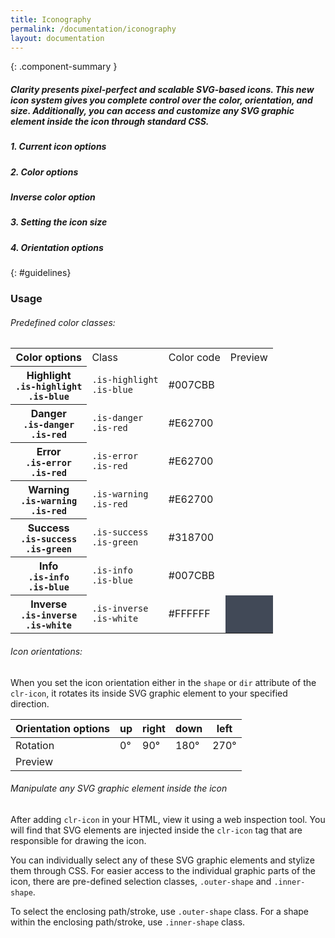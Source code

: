 ```yaml
---
title: Iconography
permalink: /documentation/iconography
layout: documentation
---
```


{: .component-summary }
##### Clarity presents pixel-perfect and scalable SVG-based icons. This new icon system gives you complete control over the color, orientation, and size. Additionally, you can access and customize any SVG graphic element inside the icon through standard CSS.

##### 1. Current icon options
<clr-icon-selection-demo></clr-icon-selection-demo>

##### 2. Color options
<clr-icon-colors-demo></clr-icon-colors-demo>

##### Inverse color option
<clr-icon-inverse-colors-demo></clr-icon-inverse-colors-demo>

##### 3. Setting the icon size
<clr-icon-size-demo></clr-icon-size-demo>

##### 4. Orientation options
<clr-icon-orientation-demo></clr-icon-orientation-demo>

{: #guidelines}
### Usage

###### Predefined color classes:

<div class="row">
    <div class="col-xs-12">
        <table class="table table-vertical">
            <tbody>
                <tr>
                    <th>Color options</th>
                    <td class="hidden-xs-down">Class</td>
                    <td>Color code</td>
                    <td>Preview</td>
                </tr>
                <tr>
                    <th>
                        <div class="hidden-xs-down">
                            Highlight
                        </div>
                        <div class="hidden-sm-up"><code class="clr-code"><div>.is-highlight</div><div>.is-blue</div></code></div>
                    </th>
                    <td class="hidden-xs-down"><code class="clr-code"><div>.is-highlight</div><div>.is-blue</div></code></td>
                    <td>#007CBB</td>
                    <td><clr-icon shape="info" size="24" class="is-highlight"></clr-icon></td>
                </tr>
                <tr>
                    <th>
                        <div class="hidden-xs-down">
                            Danger
                        </div>
                        <div class="hidden-sm-up"><code class="clr-code"><div>.is-danger</div><div>.is-red</div></code></div>
                    </th>
                    <td class="hidden-xs-down"><code class="clr-code"><div>.is-danger</div><div>.is-red</div></code></td>
                    <td>#E62700</td>
                    <td><clr-icon shape="info" size="24" class="is-danger"></clr-icon></td>
                </tr>
                <tr>
                    <th>
                        <div class="hidden-xs-down">
                            Error
                        </div>
                        <div class="hidden-sm-up"><code class="clr-code"><div>.is-error</div><div>.is-red</div></code></div>
                    </th>
                    <td class="hidden-xs-down"><code class="clr-code"><div>.is-error</div><div>.is-red</div></code></td>
                    <td>#E62700</td>
                    <td><clr-icon shape="info" size="24" class="is-error"></clr-icon></td>
                </tr>                
                <tr>
                    <th>
                        <div class="hidden-xs-down">
                            Warning
                        </div>
                        <div class="hidden-sm-up"><code class="clr-code"><div>.is-warning</div><div>.is-red</div></code></div>
                    </th>
                    <td class="hidden-xs-down"><code class="clr-code"><div>.is-warning</div><div>.is-red</div></code></td>
                    <td>#E62700</td>
                    <td><clr-icon shape="info" size="24" class="is-warning"></clr-icon></td>
                </tr>
                <tr>
                    <th>
                        <div class="hidden-xs-down">
                            Success
                        </div>
                        <div class="hidden-sm-up"><code class="clr-code"><div>.is-success</div><div>.is-green</div></code></div>
                    </th>
                    <td class="hidden-xs-down"><code class="clr-code"><div>.is-success</div><div>.is-green</div></code></td>
                    <td>#318700</td>
                    <td><clr-icon shape="info" size="24" class="is-success"></clr-icon></td>
                </tr>
                <tr>
                    <th>
                        <div class="hidden-xs-down">
                            Info
                        </div>
                        <div class="hidden-sm-up"><code class="clr-code"><div>.is-info</div><div>.is-blue</div></code></div>
                    </th>
                    <td class="hidden-xs-down"><code class="clr-code"><div>.is-info</div><div>.is-blue</div></code></td>
                    <td>#007CBB</td>
                    <td><clr-icon shape="info" size="24" class="is-info"></clr-icon></td>
                </tr>
                <tr>
                    <th>
                        <div class="hidden-xs-down">
                            Inverse
                        </div>
                        <div class="hidden-sm-up"><code class="clr-code"><div>.is-inverse</div><div>.is-white</div></code></div>
                    </th>
                    <td class="hidden-xs-down"><code class="clr-code"><div>.is-inverse</div><div>.is-white</div></code></td>
                    <td>#FFFFFF</td>
                    <td style="background-color:#414957"><clr-icon shape="info" size="24" class="is-inverse"></clr-icon></td>
                </tr>
            </tbody>
        </table>
    </div>
</div>

###### Icon orientations:

When you set the icon orientation either in the <code class="clr-code">shape</code> or <code class="clr-code">dir</code> attribute of the <code class="clr-code">clr-icon</code>, it rotates its inside SVG graphic element to your specified direction.

<div class="row">
    <div class="col-xs-12">
        <table class="table">
            <thead>
                <tr>
                    <th class="left">Orientation options</th>
                    <th class="left">up</th>
                    <th class="left">right</th>
                    <th class="left">down</th>
                    <th class="left">left</th>
                </tr>
            </thead>
            <tbody>
                <tr>
                    <td class="left">Rotation</td>
                    <td class="left">0°</td>
                    <td class="left">90°</td>
                    <td class="left">180°</td>
                    <td class="left">270°</td>
                </tr>
                <tr>
                    <td class="left">Preview</td>
                    <td class="left"><clr-icon shape="caret up" size="24"></clr-icon></td>
                    <td class="left"><clr-icon shape="caret right" size="24"></clr-icon></td>
                    <td class="left"><clr-icon shape="caret down" size="24"></clr-icon></td>
                    <td class="left"><clr-icon shape="caret left" size="24"></clr-icon></td>
                </tr>
            </tbody>
        </table>
    </div>
</div>


###### Manipulate any SVG graphic element inside the icon


After adding <code class="clr-code">clr-icon</code> in your HTML, view it using a web inspection tool. You will find that SVG elements are injected inside the <code class="clr-code">clr-icon</code> tag that are responsible for drawing the icon.

You can individually select any of these SVG graphic elements and stylize them through CSS. For easier access to the individual graphic parts of the icon, there are pre-defined selection classes, <code class="clr-code">.outer-shape</code> and <code class="clr-code">.inner-shape</code>.

To select the enclosing path/stroke, use <code class="clr-code">.outer-shape</code> class. For a shape within the enclosing path/stroke, use <code class="clr-code">.inner-shape</code> class.
